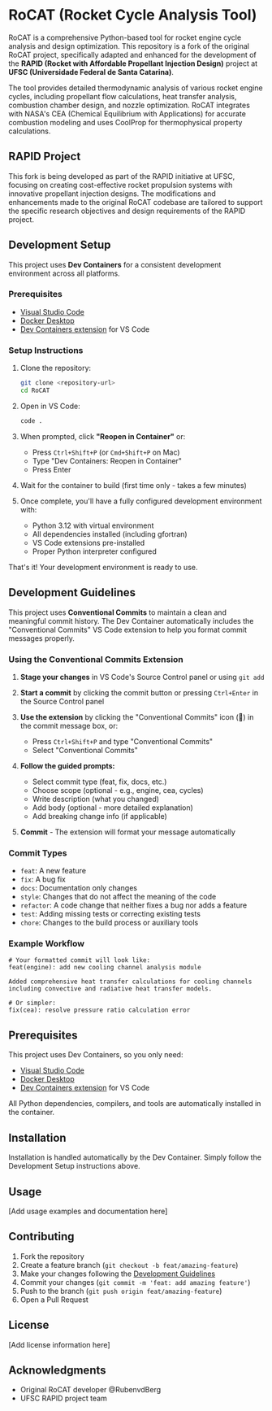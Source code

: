 # RoCAT (Rocket Cycle Analysis Tool)

RoCAT is a comprehensive Python-based tool for rocket engine cycle analysis and design optimization. This repository is a fork of the original RoCAT project, specifically adapted and enhanced for the development of the **RAPID (Rocket with Affordable Propellant Injection Design)** project at **UFSC (Universidade Federal de Santa Catarina)**.

The tool provides detailed thermodynamic analysis of various rocket engine cycles, including propellant flow calculations, heat transfer analysis, combustion chamber design, and nozzle optimization. RoCAT integrates with NASA's CEA (Chemical Equilibrium with Applications) for accurate combustion modeling and uses CoolProp for thermophysical property calculations.

## RAPID Project

This fork is being developed as part of the RAPID initiative at UFSC, focusing on creating cost-effective rocket propulsion systems with innovative propellant injection designs. The modifications and enhancements made to the original RoCAT codebase are tailored to support the specific research objectives and design requirements of the RAPID project.

## Development Setup

This project uses **Dev Containers** for a consistent development environment across all platforms.

### Prerequisites
- [Visual Studio Code](https://code.visualstudio.com/)
- [Docker Desktop](https://www.docker.com/products/docker-desktop/)
- [Dev Containers extension](https://marketplace.visualstudio.com/items?itemName=ms-vscode-remote.remote-containers) for VS Code

### Setup Instructions
1. Clone the repository:
   ```bash
   git clone <repository-url>
   cd RoCAT
   ```

2. Open in VS Code:
   ```bash
   code .
   ```

3. When prompted, click **"Reopen in Container"** or:
   - Press `Ctrl+Shift+P` (or `Cmd+Shift+P` on Mac)
   - Type "Dev Containers: Reopen in Container"
   - Press Enter

4. Wait for the container to build (first time only - takes a few minutes)

5. Once complete, you'll have a fully configured development environment with:
   - Python 3.12 with virtual environment
   - All dependencies installed (including gfortran)
   - VS Code extensions pre-installed
   - Proper Python interpreter configured

That's it! Your development environment is ready to use.

## Development Guidelines

This project uses **Conventional Commits** to maintain a clean and meaningful commit history. The Dev Container automatically includes the "Conventional Commits" VS Code extension to help you format commit messages properly.

### Using the Conventional Commits Extension

1. **Stage your changes** in VS Code's Source Control panel or using `git add`

2. **Start a commit** by clicking the commit button or pressing `Ctrl+Enter` in the Source Control panel

3. **Use the extension** by clicking the "Conventional Commits" icon (🎯) in the commit message box, or:
   - Press `Ctrl+Shift+P` and type "Conventional Commits"
   - Select "Conventional Commits"

4. **Follow the guided prompts:**
   - Select commit type (feat, fix, docs, etc.)
   - Choose scope (optional - e.g., engine, cea, cycles)
   - Write description (what you changed)
   - Add body (optional - more detailed explanation)
   - Add breaking change info (if applicable)

5. **Commit** - The extension will format your message automatically

### Commit Types
- `feat`: A new feature
- `fix`: A bug fix
- `docs`: Documentation only changes
- `style`: Changes that do not affect the meaning of the code
- `refactor`: A code change that neither fixes a bug nor adds a feature
- `test`: Adding missing tests or correcting existing tests
- `chore`: Changes to the build process or auxiliary tools

### Example Workflow
```
# Your formatted commit will look like:
feat(engine): add new cooling channel analysis module

Added comprehensive heat transfer calculations for cooling channels
including convective and radiative heat transfer models.

# Or simpler:
fix(cea): resolve pressure ratio calculation error
```

## Prerequisites

This project uses Dev Containers, so you only need:

- [Visual Studio Code](https://code.visualstudio.com/)
- [Docker Desktop](https://www.docker.com/products/docker-desktop/)
- [Dev Containers extension](https://marketplace.visualstudio.com/items?itemName=ms-vscode-remote.remote-containers) for VS Code

All Python dependencies, compilers, and tools are automatically installed in the container.

## Installation

Installation is handled automatically by the Dev Container. Simply follow the Development Setup instructions above.

## Usage

[Add usage examples and documentation here]

## Contributing

1. Fork the repository
2. Create a feature branch (`git checkout -b feat/amazing-feature`)
3. Make your changes following the [Development Guidelines](#development-guidelines)
4. Commit your changes (`git commit -m 'feat: add amazing feature'`)
5. Push to the branch (`git push origin feat/amazing-feature`)
6. Open a Pull Request

## License

[Add license information here]

## Acknowledgments

- Original RoCAT developer @RubenvdBerg
- UFSC RAPID project team
